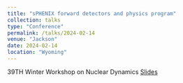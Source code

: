 ```yaml
---
title: "sPHENIX forward detectors and physics program"
collection: talks
type: "Conference"
permalink: /talks/2024-02-14
venue: "Jackson"
date: 2024-02-14
location: "Wyoming"
---
```



39TH Winter Workshop on Nuclear Dynamics
[Slides](https://indico.cern.ch/event/1345629/contributions/5799515/attachments/2800369/4885377/EJIROUMAKA_sPHENIXFWDDETECTORSV2.pdf) 

